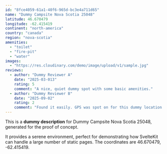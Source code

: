 ```yaml
---
id: "8fce4059-61a1-40f6-965d-bc3e4a711d65"
name: "Dummy Campsite Nova Scotia 25048"
latitude: 46.670479
longitude: -62.415419
continent: "north-america"
country: "canada"
region: "nova-scotia"
amenities:
  - "toilet"
  - "fire-pit"
  - "water"
images:
  - "https://res.cloudinary.com/demo/image/upload/v1/sample.jpg"
reviews:
  - author: "Dummy Reviewer A"
    date: "2025-03-013"
    rating: 5
    comment: "A nice, quiet dummy spot with some basic amenities."
  - author: "Dummy Reviewer B"
    date: "2025-09-02"
    rating: 2
    comment: "Found it easily. GPS was spot on for this dummy location."
---
```


This is a **dummy description** for Dummy Campsite Nova Scotia 25048, generated for the proof of concept.

It provides a serene environment, perfect for demonstrating how SvelteKit can handle a large number of static pages. The coordinates are 46.670479, -62.415419.
